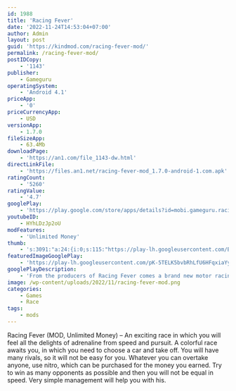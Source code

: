 ```yaml
---
id: 1988
title: 'Racing Fever'
date: '2022-11-24T14:53:04+07:00'
author: Admin
layout: post
guid: 'https://kindmod.com/racing-fever-mod/'
permalink: /racing-fever-mod/
postIDCopy:
    - '1143'
publisher:
    - Gameguru
operatingSystem:
    - 'Android 4.1'
priceApp:
    - '0'
priceCurrencyApp:
    - USD
versionApp:
    - 1.7.0
fileSizeApp:
    - 63.4Mb
downloadPage:
    - 'https://an1.com/file_1143-dw.html'
directLinkFile:
    - 'https://files.an1.net/racing-fever-mod_1.7.0-android-1.com.apk'
ratingCount:
    - '5260'
ratingValue:
    - '4.7'
googlePlay:
    - 'https://play.google.com/store/apps/details?id=mobi.gameguru.racingfevermoto'
youtubeID:
    - HYhLDzJp2oU
modFeatures:
    - 'Unlimited Money'
thumb:
    - 's:3091:"a:24:{i:0;s:115:"https://play-lh.googleusercontent.com/BhtQFIlDCQroKSTlfJIAYSvBVC8g0L8Qe3p7H-f8htJz5-KTKvztAL8wdaNi1UNXqwI=w526-h296";i:1;s:115:"https://play-lh.googleusercontent.com/VSRpOK9ly9p9nhkIISGbt0Rc2ZFj6DpYTv-8SauUlg4S71VtxZYT74HQKsjlBDicbmY=w526-h296";i:2;s:115:"https://play-lh.googleusercontent.com/A1SvIeQJYn0gXck4p6mC7AGoSZdqjUTmL-93MXkbXohJJb6PWoFD92-YhGgASP8zdhY=w526-h296";i:3;s:115:"https://play-lh.googleusercontent.com/auzgyZCwVZCocrep7_RZXGQwMUF5HGjoqjEwSWxVRYTNBwKiI-aqrfneeXVlZuX77Cg=w526-h296";i:4;s:115:"https://play-lh.googleusercontent.com/epYuCOXF1eJTWeJCsYjv_PBCBe3hgm_WqgiFLxsgIF_TuuBz4qF8W-a0_e_qvcXqO8k=w526-h296";i:5;s:114:"https://play-lh.googleusercontent.com/jl5_uouzQF8w4DJkiKaOSxXA-yHPVY99vAS9Xjm71H3NY2XWMnrYFoKKuc_PB9cl3A=w526-h296";i:6;s:115:"https://play-lh.googleusercontent.com/eK146ySCYDGFtTvqEiOh-vZcKBUP8MugCn7AzcG8STI2aMl0VmteWVnjKOrSYJfD5Ls=w526-h296";i:7;s:115:"https://play-lh.googleusercontent.com/L-uFHhfNG_pjvE5m8LEjFn-Hkd7FrMqHnW6ZShBcQqTTtZApPpq688HPctC2_YbMzlQ=w526-h296";i:8;s:115:"https://play-lh.googleusercontent.com/I3M6GuRSlhz_OVxV7S8y5Mx-5QDPQgixKMFZX6rwvqqzFvBv-KxrsJM-8XCvajkgZok=w526-h296";i:9;s:116:"https://play-lh.googleusercontent.com/kKNvA5AM0Z8D5DFIz3CFh7ga5xvxYpQXxo6sul0rsl8sd0y7w9aH9Egh_HDidab2lJKM=w526-h296";i:10;s:116:"https://play-lh.googleusercontent.com/LlwIDuobGjaD9fkSGYu6zg99eX1m2it2uBQt7rbSQwXUXgU2N_LoktpMXJbiLt0AW0gC=w526-h296";i:11;s:114:"https://play-lh.googleusercontent.com/VyRMWuXLpa2rjCNsTfcHFO2yJhO5G3eUB8O8wX8KL9axRaLx73-xdr1YyGlmo-CICg=w526-h296";i:12;s:115:"https://play-lh.googleusercontent.com/s1sijhEbUr3ejY210fmVEUEXA8mLBjZgwaA5R44AlnbqpibIy8kHAtbLFxVamBCu7SY=w526-h296";i:13;s:115:"https://play-lh.googleusercontent.com/fqhJQXWOoId0puuTJKJ7tFQxQCTfsV3ZghMMdLORx0UyUt7pcE0oHqbJAPZ-fMVh6KE=w526-h296";i:14;s:115:"https://play-lh.googleusercontent.com/ak9iSpvLt9lb0mQF9nji5aVHafaLQvnn4sBDYEgY_1ylGj93hNz8J_3Azjojv3Xqi7U=w526-h296";i:15;s:115:"https://play-lh.googleusercontent.com/3GF8aA7gxhcNK9K4QsQ1kctuQ1MeJPSZryPp_9lDxBoU1L7x8oK1CHXfmCjbfp9WZJw=w526-h296";i:16;s:115:"https://play-lh.googleusercontent.com/6H89Q4fDAZn00i8_OMyZKFqDeIwzwpMY9OCwS9IHgak18ZiyizGwgLc24Oi-2aIfLCA=w526-h296";i:17;s:114:"https://play-lh.googleusercontent.com/vwaC_z7IH1BymPwrvHDWmNudY_6lCCHVgMvZAEkMLqD3YA0sK733fkOIvLSlHS1SWg=w526-h296";i:18;s:114:"https://play-lh.googleusercontent.com/QcbxDhccg0fsUsqdESNABR0nD4cUZAaaQ3STe39ljqgeEDFvSm_wqMpao4RklrZsNQ=w526-h296";i:19;s:115:"https://play-lh.googleusercontent.com/-iX1ESkp3rRQSv58y1L9K-dZxoV_2E271QiwvCaqenF84vYLfFAlEIeL6V31-3clAZU=w526-h296";i:20;s:116:"https://play-lh.googleusercontent.com/VT29qOhfHSyqve6pd7mOtyi5r5LcQRj-MMN-1XmgE9tsoFqblPyd9kz29n5-qHcbE883=w526-h296";i:21;s:114:"https://play-lh.googleusercontent.com/2EifClU4TfJVg9DaDy1DS8F6nLWpIn_x6eSFUKPJNvYi-gew1p7wsccQFlgZIOHuGQ=w526-h296";i:22;s:115:"https://play-lh.googleusercontent.com/4-i2M3XcP5h0sEkv_djTNJnPQTapHUgtDuQlIto7UimlZsFP9UPVFtzwwWr-lfHSbsE=w526-h296";i:23;s:115:"https://play-lh.googleusercontent.com/1nG7_qjCkOID3b0cJdvxcIq09E3ONfGFpWikoHSZ2lzp-OIYYfwmm-Bova8ARSD3FW8=w526-h296";}";'
featuredImageGooglePlay:
    - 'https://play-lh.googleusercontent.com/pK-5TELK5bvbRhLfU6HFqxiaYypPJOWd4Qxy-MDe1JCSQZ29dKsrzpWnImqE9Lqruw'
googlePlayDescription:
    - 'From the producers of Racing Fever comes a brand new motor racing experience!In this game, we have blended all the adrenalin, fun and excitement a pair of tires can offer together for you. With the amazing racing experience and breathtaking graphics, you won’t be able to put your phone down.4 different camera angles.'
image: /wp-content/uploads/2022/11/racing-fever-mod.png
categories:
    - Games
    - Race
tags:
    - mods
---
```


Racing Fever (MOD, Unlimited Money) – An exciting race in which you will feel all the delights of adrenaline from speed and pursuit. A colorful race awaits you, in which you need to choose a car and take off. You will have many rivals, so it will not be easy for you. Whatever you can overtake anyone, use nitro, which can be purchased for the money you earned. Try to win as many opponents as possible and then you will not be equal in speed. Very simple management will help you with his.
